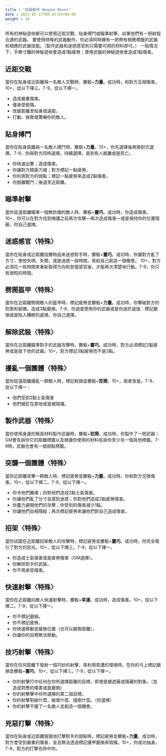 ```yaml
---
title : "武器動作 Weapon Moves"
date : 2021-02-17T00:43:03+08:00
weight : 34
---
```


所有的神秘遊俠都可以使用近距交戰、貼身搏鬥或瞄準射擊，如果他們有一把射程合適的武器。
要使用特殊的武器動作，你必須同時擁有一把帶有相應標籤的武器和相應的武器技能。（製作武器和迷惑感官則只需要可用的材料即可。）
一般情況下，手無寸鐵的神秘遊俠會造成1點疲勞；使用武器的神秘遊俠會造成1點傷害。

## 近距交戰

當你在貼身或近距離與一名敵人交戰時，擲骰+**力量**。成功時，和對方互相傷害。10+，從以下擇三。7-9，從以下擇一。
- 造成嚴重傷害。
- 僅承受輕傷。
- 改變距離至貼身或遠距。
- 打動、挫敗或驚嚇你的敵人。

## 貼身搏鬥

當你在貼身距離與一名敵人搏鬥時，擲骰+**力量**。10+，你先選擇後再換對方選擇。7-9，你與對方同時選擇。持續選擇，直到有人脫離或是死亡。
- 你快速出擊；造成傷害。
- 你讓對方精疲力竭；對方標記一點疲勞。
- 你利用對方的弱點；標記一點疲勞來造成2點傷害。
- 你脫離戰鬥；後退至近距離。

## 瞄準射擊

當你從遠距離瞄準一個無防備的敵人時，擲骰+**靈巧**。成功時，你造成傷害。10+，你可以在對方找到掩護之前再次攻擊—再次造成傷害—或是保持你的位置隱蔽，你自己選擇。

## 迷惑感官〈特殊〉

當你在貼身或近距離投擲物品來迷惑對手時，擲骰+**靈巧**。成功時，你讓對方亂了方寸，使他失明、失聰，或是迷惑一段時間，來給自己創造一個機會。
10+，對方必須花一些時間來重新取得方向和恢復感官後，才能再次清楚地行動。7-9，你只有很短的時間。

## 劈開盔甲〈特殊〉

當你在近距離劈開敵人的盔甲時，標記疲勞並擲骰+**力量**。成功時，你擊破對方的防禦和裝備，造成3點磨損。7-9，你過度使用你的武器或是你過於逞強：標記磨損或是陷入糟糕的處境，你自己選擇。

## 解除武裝〈特殊〉

當你在近距離瞄準對手的武器攻擊時，擲骰+**靈巧**。成功時，對方必須標記2點疲勞或是放下他的武器。10+，對方標記3點疲勞而不是2點。

## 擾亂一個團體〈特殊〉

當你從遠距離擾亂一群敵人時，標記耗損並擲骰+**狡猾**。10+，兩者皆是。7-9，從以下擇一：
- 他們受到2點士氣傷害
- 他們被釘在原地或是被阻擋。

## 製作武器〈特殊〉

當你使用身邊的簡易材料製作武器時，擲骰+**狡猾**。成功時，你製作了一把武器；GM會告訴你它的距離標籤以及根據你使用的材料告訴你至少另一個其他標籤。7-9時，武器也會有一個弱點標籤。

## 突襲一個團體〈特殊〉

當你近距離突擊一群敵人時，標記疲勞並擲骰+**力量**。成功時，你和對方交換傷害。10+，從以下擇二。7-9，從以下擇一。
- 你令他們難堪；你對他們造成2點士氣傷害。
- 你讓他們亂了分寸並感到迷惑；你對他們造成2點疲勞傷害。
- 你盡力避開他們的攻擊；你受到的傷害減少1點。
- 你讓他們自相殘殺；再次標記疲勞來讓他們對自己造成傷害。

## 招架〈特殊〉

當你試圖在近距離招架敵人的攻擊時，標記疲勞並擲骰+**靈巧**。成功時，你完全吸引了對方的目光。10+，從以下擇三。7-9，從以下擇一。
- 你造成士氣傷害或是疲勞傷害（GM選擇）。
- 你解除對手的武裝。
- 你不用承受傷害。

## 快速射擊〈特殊〉

當你在近距離向敵人快速射擊時，擲骰+**幸運**。成功時，造成傷害。10+，從以下擇二。7-9，從以下擇一。
- 你不標記磨損。
- 你不標記疲勞。
- 你快速移動並變換位置（也可以變換距離）。
- 你讓你的目標無法移動。

## 技巧射擊〈特殊〉

當你在任何距離下發射一個巧妙的射擊，來利用周遭的環境時，在你的弓上標記磨損並擲骰+**靈巧**。10+，從以下擇三。7-9，從以下擇一。
- 你的射擊打中任何在你所選擇距離的目標，即使是被遮蔽或隱藏的對象。（並造成對應的傷害或是磨損）
- 你的射擊擊中你所選擇的第二個目標。
- 你的射擊割破什麼、破壞什麼、撞倒什麼。（你選擇）
- 你的射擊干擾了一名敵人並創造一個機會。

## 兇惡打擊〈特殊〉

當你在貼身或近距離狠狠地打擊對手的弱點時，標記疲勞並擲骰+**力量**。成功時，對方會受到嚴重的傷害，並且無法透過標記護甲磨損來阻擋。10+，你成功抽身。7-9，對方的打擊也命中你。

